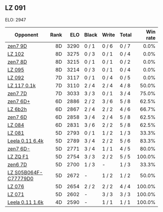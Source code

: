 ## LZ 091 ##

ELO: 2947

Opponent | Rank | ELO | Black | Write | Total | Win rate
---------|-----:|----:|-------|-------|-------|-------:
[zen7 9D](zen7%209D.md) | 8D | 3290 | 0 / 1 | 0 / 6 | 0 / 7 | 0.0%
[LZ 102](LZ%20102.md) | 8D | 3275 | 0 / 3 | 0 / 1 | 0 / 4 | 0.0%
[zen7 8D](zen7%208D.md) | 8D | 3215 | 0 / 1 | 0 / 1 | 0 / 2 | 0.0%
[LZ 095](LZ%20095.md) | 8D | 3214 | 0 / 3 | 0 / 1 | 0 / 4 | 0.0%
[LZ 092](LZ%20092.md) | 7D | 3117 | 0 / 1 | 0 / 4 | 0 / 5 | 0.0%
[LZ 117 0.1k](LZ%20117%200.1k.md) | 7D | 3110 | 2 / 4 | 2 / 4 | 4 / 8 | 50.0%
[zen7 7D](zen7%207D.md) | 7D | 3033 | 3 / 3 | 0 / 1 | 3 / 4 | 75.0%
[zen7 6D+](zen7%206D+.md) | 6D | 2886 | 2 / 2 | 3 / 6 | 5 / 8 | 62.5%
[LZ 6b2h](LZ%206b2h.md) | 6D | 2867 | 2 / 4 | 2 / 2 | 4 / 6 | 66.7%
[zen7 6D](zen7%206D.md) | 6D | 2858 | 3 / 4 | 2 / 4 | 5 / 8 | 62.5%
[LZ 084](LZ%20084.md) | 6D | 2831 | 3 / 6 | 2 / 2 | 5 / 8 | 62.5%
[LZ 081](LZ%20081.md) | 5D | 2793 | 0 / 1 | 1 / 2 | 1 / 3 | 33.3%
[Leela 0.11 6.4k](Leela%200.11%206.4k.md) | 5D | 2789 | 3 / 4 | 2 / 2 | 5 / 6 | 83.3%
[zen7 6D-](zen7%206D-.md) | 5D | 2771 | 3 / 4 | 1 / 1 | 4 / 5 | 80.0%
[LZ ZQ F1](LZ%20ZQ%20F1.md) | 5D | 2754 | 3 / 3 | 2 / 2 | 5 / 5 | 100.0%
[zen6 7D](zen6%207D.md) | 5D | 2700 | 1 / 3 | - | 1 / 3 | 33.3%
[LZ S05B064F-C77779D0](LZ%20S05B064F-C77779D0.md) | 5D | 2672 | - | 1 / 2 | 1 / 2 | 50.0%
[LZ 076](LZ%20076.md) | 5D | 2654 | 2 / 2 | 2 / 2 | 4 / 4 | 100.0%
[LZ 071](LZ%20071.md) | 5D | 2602 | - | 3 / 3 | 3 / 3 | 100.0%
[Leela 0.11 1.6k](Leela%200.11%201.6k.md) | 4D | 2590 | - | 1 / 1 | 1 / 1 | 100.0%
